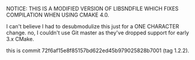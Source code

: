 NOTICE: THIS IS A MODIFIED VERSION OF LIBSNDFILE WHICH FIXES COMPILATION WHEN USING CMAKE 4.0.

I can't believe I had to desubmodulize this just for a ONE CHARACTER change.
no, I couldn't use Git master as they've dropped support for early 3.x CMake.

this is commit 72f6af15e8f85157bd622ed45b979025828b7001 (tag 1.2.2).
